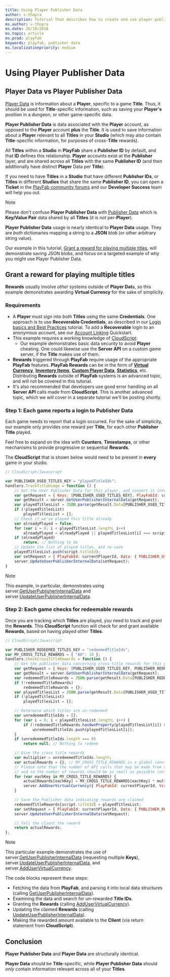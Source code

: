 ```yaml
---
title: Using Player Publisher Data
author: v-thopra
description: Tutorial that describes how to create and use player publisher data.
ms.author: v-thopra
ms.date: 26/10/2018
ms.topic: article
ms.prod: playfab
keywords: playfab, publisher data
ms.localizationpriority: medium
---
```


# Using Player Publisher Data

## Player Data vs Player Publisher Data

[Player Data](player-data-quickstart.md) is information about a **Player**, specific to a game **Title**. Thus, it should be used for **Title**-specific information, such as saving your **Player's** position in a dungeon, or other game-specific data.

**Player Publisher Data** is data associated with the **Player** account, as opposed to the **Player** account **plus** the **Title**. It is used to save information about a **Player** relevant to all **Titles** in your **Studio** (which may also contain **Title**-specific information, for purposes of cross-**Title** rewards).

All **Titles** within a **Studio** in **PlayFab** share a **Publisher ID** by default, and that **ID** defines this relationship. **Player** accounts exist at the **Publisher** layer, and are shared across all **Titles** with the same **Publisher ID** (and then additionally have distinct **Player** Data per **Title**).

If you need to have **Titles** in a **Studio** that have different **Publisher IDs**, or **Titles** in different **Studios** that share the same **Publisher ID**, you can open a **Ticket** in the [PlayFab community forums](https://community.playfab.com/) and our **Developer Success** team will help you out.

> [!NOTE]
> Please don't confuse **Player Publisher Data** with [Publisher Data](../../config/titledata/using-publisher-data.md) which is **Key/Value Pair** data shared by all **Titles** (it is *not* per-**Player**).

**Player Publisher Data** usage is nearly identical to **Player Data** usage. They are *both* dictionaries mapping a string to a **JSON** blob (or other arbitrary string value).

Our example in this tutorial, [Grant a reward for playing multiple titles](#grant-a-reward-for-playing-multiple-titles), will demonstrate saving JSON blobs, and focus on a targeted example of why you might use Player Publisher Data.

## Grant a reward for playing multiple titles

**Rewards** usually involve *other* systems outside of **Player Dat**a, so this example demonstrates awarding **Virtual Currency** for the sake of simplicity.

### Requirements

- A **Player** must sign into *both* **Titles** using the same **Credentials**. One approach is to use **Recoverable Credentials**, as described in our [Login basics and Best Practices](../../authentication/platform-specific-authentication/login-basics-best-practices.md) tutorial. To add a **Recoverable** login to an anonymous account, see our [Account Linking](../../authentication/linking-unlinking/account-linking-quickstart.md) Quickstart.
- This example requires a working knowledge of [CloudScript](../../automation/cloudscript/writing-custom-cloudscript.md):
  - Our example demonstrates basic data security to avoid **Player** cheating. One could likewise use the **Server API** on a custom game server, if the **Title** makes use of them.
- **Rewards** triggered through **PlayFab** require usage of the appropriate **PlayFab** features. **PlayFab Rewards** can be in the form of [**Virtual Currency**](../../commerce/economy/currencies.md), [**Inventory Items**](player-inventory.md), [**Custom Player Data**](player-data-quickstart.md), [**Statistics**](using-player-statistics.md), etc. Distributing **Rewards** outside of **PlayFab** systems is an advanced topic, and will not be covered in this tutorial.
- It's also recommended that developers use good error handling on all **Server API** calls made from **CloudScript**. This is another advanced topic, which we will cover in a separate tutorial we'll be posting shortly.

### Step 1: Each game reports a login to Publisher Data

Each game needs to report that a login occurred. For the sake of simplicity, our example only provides one reward per **Title**, for each other **Publisher Title** played.

Feel free to expand on the idea with **Counters**, **Timestamps**, or other mechanisms to provide progressive or sequential **Rewards**.

The **CloudScript** that is shown below would need to be present in **every** game in your studio.

```javascript
// CloudScript/Javascript

var PUBLISHER_USED_TITLES_KEY = "playedTitleIds";
handlers.TrackTitleUsage = function () {
    // Get the User Publisher Data for this player, and convert it into our expected format
    var getRequest = { Keys: [PUBLISHER_USED_TITLES_KEY], PlayFabId: currentPlayerId };
    var getResult = server.GetUserPublisherInternalData(getRequest);
    var playedTitlesList = JSON.parse(getResult.Data[PUBLISHER_USED_TITLES_KEY].Value); // format is arbitrary, but this example assumes Array<string>
    if (!playedTitlesList)
        playedTitlesList = [];
    // Check if we've played this title already
    var alreadyPlayed = false;
    for (var i = 0; i < playedTitlesList.length; i++)
        alreadyPlayed = alreadyPlayed || playedTitlesList[i] === script.titleId;
    if (alreadyPlayed)
        return; // Nothing to do
    // Update the list of played titles, and re-save
    playedTitlesList.push(script.titleId);
    var setRequest = { PlayFabId: currentPlayerId, Data: { PUBLISHER_USED_TITLES_KEY: JSON.stringify(playedTitlesList) } };
    server.UpdateUserPublisherInternalData(setRequest);
}
```

> [!NOTE]
> This example, in particular,  demonstrates using server.[GetUserPublisherInternalData](xref:titleid.playfabapi.com.server.playerdatamanagement.getuserpublisherinternaldata) and server.[UpdateUserPublisherInternalData](xref:titleid.playfabapi.com.server.playerdatamanagement.updateuserpublisherinternaldata). 

### Step 2: Each game checks for redeemable rewards

Once you are tracking which **Titles** are played, you need to track and grant the **Rewards**. This **CloudScript** function will check for and grant available **Rewards**, based on having played other **Titles**.

```javascript
// CloudScript/Javascript

var PUBLISHER_REDEEMED_TITLES_KEY = "redeemedTitleIds";
var MY_CROSS_TITLE_REWARDS = { "AU": 10 };
handlers.CheckCrossTitleRewards = function () {
    // Get the publisher data concerning cross-title rewards for this player
    var getRequest = { Keys: [PUBLISHER_USED_TITLES_KEY, PUBLISHER_REDEEMED_TITLES_KEY], PlayFabId: currentPlayerId };
    var getResult = server.GetUserPublisherInternalData(getRequest);
    var redeemedTitleRewards = JSON.parse(getResult.Data[PUBLISHER_REDEEMED_TITLES_KEY].Value); // format is arbitrary, but this example assumes { [key: string]: Array<string> }
    if (!redeemedTitleRewards)
        redeemedTitleRewards = {};
    var playedTitlesList = JSON.parse(getResult.Data[PUBLISHER_USED_TITLES_KEY].Value); // format is arbitrary, but this example assumes Array<string>
    if (!playedTitlesList)
        playedTitlesList = [];

    // Determine which titles are un-redeemed
    var unredeemedTitleIds = [];
    for (var i = 0; i < playedTitlesList.length; i++) {
        if (!redeemedTitleRewards.hasOwnProperty(playedTitlesList[i]) && playedTitlesList[i] !== script.titleId)
            unredeemedTitleIds.push(playedTitlesList[i]);
    }
    if (unredeemedTitleIds.length === 0)
        return null; // Nothing to redeem

    // Give the cross title rewards
    var multiplier = unredeemedTitleIds.length;
    var actualRewards = {}; // MY_CROSS_TITLE_REWARDS is a global constant, so don't modify it or you'll mess up future calls
    // Please note that the number of API calls that may be made from CloudScript, as well as the total available processing time is limited,
    // and so the number of rewards should be as small as possible (only one VC, in this case)
    for (var eachKey in MY_CROSS_TITLE_REWARDS) {
        actualRewards[eachKey] = MY_CROSS_TITLE_REWARDS[eachKey] * multiplier;
        server.AddUserVirtualCurrency({ PlayFabId: currentPlayerId, VirtualCurrency: eachKey, Amount: MY_CROSS_TITLE_REWARDS[eachKey] }); // Can only add 1 VC at a time
    }

    // Save the Publisher data indicating rewards are claimed
    redeemedTitleRewards[script.titleId] = playedTitlesList;
    var setRequest = { PlayFabId: currentPlayerId, Data: { PUBLISHER_REDEEMED_TITLES_KEY: JSON.stringify(redeemedTitleRewards) } };
    server.UpdateUserPublisherInternalData(setRequest);

    // Tell the client the reward
    return actualRewards;
};
```

> [!NOTE]
> This particular example demonstrates the use of server.[GetUserPublisherInternalData](xref:titleid.playfabapi.com.server.playerdatamanagement.getuserpublisherinternaldata) (requesting multiple **Keys**), server.[UpdateUserPublisherInternalData](xref:titleid.playfabapi.com.server.playerdatamanagement.updateuserpublisherinternaldata), and server.[AddUserVirtualCurrency](xref:titleid.playfabapi.com.server.playeritemmanagement.adduservirtualcurrency).

The code blocks represent these steps:

- Fetching the data from **PlayFab**, and parsing it into local data structures (calling [GetUserPublisherInternalData](xref:titleid.playfabapi.com.server.playerdatamanagement.getuserpublisherinternaldata)).
- Examining the data and search for un-rewarded **Title IDs**.
- Granting the **Rewards** (calling [AddUserVirtualCurrency](xref:titleid.playfabapi.com.server.playeritemmanagement.adduservirtualcurrency)).
- Updating the claimed **Rewards** (calling [UpdateUserPublisherInternalData](xref:titleid.playfabapi.com.server.playerdatamanagement.updateuserpublisherinternaldata)).
- Making the rewarded amount available to the **Client** (via return statement from **CloudScript**).

## Conclusion

**Player Publisher Data** and **Player Data** are structurally identical.

**Player Data** should be **Title**-specific, while **Player Publisher Data** should *only* contain information relevant across all of your **Titles**.
